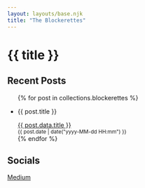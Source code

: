 ```yaml
---
layout: layouts/base.njk
title: "The Blockerettes"
---
```


<h1>{{ title }}</h1>

## Recent Posts

<ul>
{% for post in collections.blockerettes %}
  <li>
    <p>{{ post.title }}</p>
    <a href="{{ post.url }}">{{ post.data.title }}</a><br />
    <small>{{ post.date | date("yyyy-MM-dd HH:mm") }}</small>
  </li>
{% endfor %}
</ul>

## Socials

[Medium](https://medium.com/@portuguese-toolkit)
